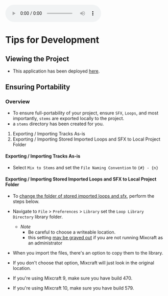 <audio controls>
<source src="./track-render.mp3" type="audio/mpeg">
</audio>


# Tips for Development

## Viewing the Project
* This application has been deployed [here](https://cymatic-productions.github.io/mixcraft.itriumpth/).

## Ensuring Portability
### Overview
* To ensure full-portability of your project, ensure `SFX`, `Loops`, and most importantly, `stems` are exported locally to the project.
 * a `stems` directory has been created for you.

1. Exporting / Importing Tracks As-is
2. Exporting / Importing Stored Imported Loops and SFX to Local Project Folder

#### Exporting / Importing Tracks As-is
* Select `Mix to Stems` and set the `File Naming Convention` to `{#} - {n}`

#### Exporting / Importing Stored Imported Loops and SFX to Local Project Folder
* To [change the folder of stored imported loops and sfx](https://forums.acoustica.com/viewtopic.php?t=30022), perform the steps below.
* Navigate to `File` > `Preferences` > `Library` set the `Loop Library Directory` library folder.  
  * _Note_
    * Be careful to choose a writeable location.
    * this setting [may be grayed out](https://forums.acoustica.com/viewtopic.php?t=16456) if you are not running Mixcraft as an administrator

* When you import the files, there's an option to copy them to the library.
* If you don't choose that option, Mixcraft will just look in the original location.
* If you're using Mixcraft 9, make sure you have build 470.
* If you're using Mixcraft 10, make sure you have build 579.
